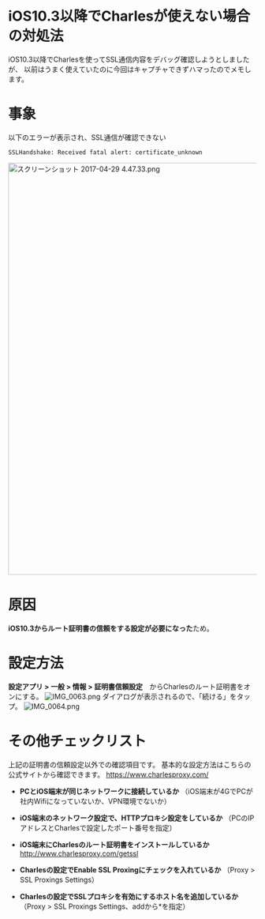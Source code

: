 # iOS10.3以降でCharlesが使えない場合の対処法
iOS10.3以降でCharlesを使ってSSL通信内容をデバッグ確認しようとしましたが、
以前はうまく使えていたのに今回はキャプチャできずハマったのでメモします。

# 事象
以下のエラーが表示され、SSL通信が確認できない

```
SSLHandshake: Received fatal alert: certificate_unknown
```
<img width="834" alt="スクリーンショット 2017-04-29 4.47.33.png" src="https://qiita-image-store.s3.amazonaws.com/0/113553/63050c71-2f4e-3087-a92e-4bd0c29bbbb5.png">

# 原因
**iOS10.3からルート証明書の信頼をする設定が必要になった**ため。

# 設定方法
**設定アプリ > 一般 > 情報 > 証明書信頼設定**　からCharlesのルート証明書をオンにする。
![IMG_0063.png](https://qiita-image-store.s3.amazonaws.com/0/113553/1609d981-ec57-033c-4da1-43acbdee5bf4.png)
ダイアログが表示されるので、「続ける」をタップ。
![IMG_0064.png](https://qiita-image-store.s3.amazonaws.com/0/113553/d04e1392-bf87-3af7-5d28-340bd73ebc62.png)

# その他チェックリスト
上記の証明書の信頼設定以外での確認項目です。
基本的な設定方法はこちらの公式サイトから確認できます。
https://www.charlesproxy.com/

 - **PCとiOS端末が同じネットワークに接続しているか**
（iOS端末が4GでPCが社内Wifiになっていないか、VPN環境でないか）

 - **iOS端末のネットワーク設定で、HTTPプロキシ設定をしているか**
（PCのIPアドレスとCharlesで設定したポート番号を指定）

 - **iOS端末にCharlesのルート証明書をインストールしているか**
 http://www.charlesproxy.com/getssl

 - **Charlesの設定でEnable SSL Proxingにチェックを入れているか**
（Proxy > SSL Proxings Settings）

 - **Charlesの設定でSSLプロキシを有効にするホスト名を追加しているか**
（Proxy > SSL Proxings Settings、addから*を指定）

